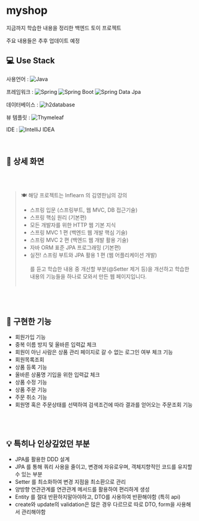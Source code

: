 # myshop
지금까지 학습한 내용을 정리한 백엔드 토이 프로젝트

주요 내용들은 추후 업데이트 예정


## 💻 Use Stack 
사용언어 : <img alt="Java" src ="https://img.shields.io/badge/Java-007396.svg?&style=for-the-badge&logo=Java&logoColor=white"/> 

프레임워크 : <img alt="Spring" src ="https://img.shields.io/badge/Spring-6DB33F.svg?&style=for-the-badge&logo=Spring&logoColor=white"/> <img alt="Spring Boot" src ="https://img.shields.io/badge/Spring Boot-6DB33F.svg?&style=for-the-badge&logo=Spring Boot&logoColor=white"/> <img alt="Spring Data Jpa" src ="https://img.shields.io/badge/Spring Data Jpa-6DB33F.svg?&style=for-the-badge&logo=Spring&logoColor=white"/>

데이터베이스 : <img alt="h2database" src ="https://img.shields.io/badge/h2database-6DB33F.svg?&style=for-the-badge&logo=&logoColor=white"/>


뷰 템플릿 : <img alt="Thymeleaf" src ="https://img.shields.io/badge/Thymeleaf-005F0F.svg?&style=for-the-badge&logo=Thymeleaf&logoColor=white"/>


IDE : <img alt="IntelliJ IDEA" src ="https://img.shields.io/badge/IntelliJ IDEA-000000.svg?&style=for-the-badge&logo=IntelliJ IDEA&logoColor=white"/>
 
<br/>

## 📖 상세 화면

<div align="center">
  
</div>


<br/>
<br/>

> 🍽️ 해당 프로젝트는 Inflearn 의 김영한님의 강의
>- 스프링 입문 (스프링부트, 웹 MVC, DB 접근기술)
>- 스프링 핵심 원리 (기본편)
>- 모든 개발자를 위한 HTTP 웹 기본 지식
>- 스프링 MVC 1 편 (백엔드 웹 개발 핵심 기술)
>- 스프링 MVC 2 편 (백엔드 웹 개발 활용 기술)
>- 자바 ORM 표준 JPA 프로그래밍 (기본편)
>- 실전! 스프링 부트와 JPA 활용 1 편 (웹 어플리케이션 개발)<br/><br/>
>를 듣고 학습한 내용 중 개선할 부분(@Setter 제거 등)을 개선하고 학습한 내용의 기능들을 하나로 모와서 만든 웹 페이지입니다.<br/><br/>


<br/>
<br/>



## 📱 구현한 기능

- 회원가입 기능
- 중복 이름 방지 및 올바른 입력값 체크
- 회원이 아닌 사람은 상품 관리 페이지로 갈 수 없는 로그인 여부 체크 기능
- 회원목록조회
- 상품 등록 기능
- 올바른 상품명 기입을 위한 입력값 체크
- 상품 수정 기능
- 상품 주문 기능
- 주문 취소 기능
- 회원명 혹은 주문상태를 선택하여 검색조건에 따라 결과를 얻어오는 주문조회 기능


<br/>
<br/>

## 💡 특히나 인상깊었던 부분
- JPA를 활용한 DDD 설계
- JPA 를 통해 쿼리 사용을 줄이고, 변경에 자유로우며, 객체지향적인 코드를 유지할 수 있는 부분
- Setter 를 최소화하여 변경 지점을 최소환으로 관리
- 양방향 연관관계를 연관관계 메서드를 활용하여 편리하게 생성
- Entity 를 절대 반환하지말아야하고, DTO를 사용하여 반환해야함 (특히 api)
- create와 update의 validation은 많은 경우 다르므로 따로 DTO, form을 사용해서 관리해야함  

<br/>
<br/> 
